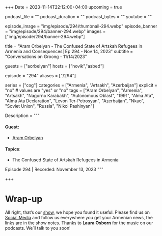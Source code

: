 +++
Date = 2023-11-14T22:12:00+04:00
upcoming = true

podcast_file = ""
podcast_duration = ""
podcast_bytes = ""
youtube = ""

episode_image = "img/episode/294/thumbnail-294.webp"
episode_banner = "img/episode/294/banner-294.webp"
images = ["img/episode/294/banner-294.webp"]

title = "Aram Orbelyan - The Confused State of Artskah Refugees in Armenia and Consequences| Ep 294 - Nov 14, 2023"
subtitle = "Conversations on Groong - 11/14/2023"

guests = ["aorbelyan"]
hosts = ["hovik","asbed"]

episode = "294"
aliases = ["/294"]

series = ["cog"]
categories = ["Armenia", "Artsakh", "Azerbaijan"]
explicit = "no" # values are "yes" or "no"
tags = ["Aram Orbelyan", "Armenia", "Artsakh", "Nagorno Karabakh", "Autonomous Oblast", "1991", "Alma Ata", "Alma Ata Declaration", "Levon Ter-Petrosyan", "Azerbaijan", "Nkao", "Soviet Union", "Russia", "Nikol Pashinyan"]

Description = """

#### Guest:
* [Aram Orbelyan](/guest/aorbelyan)

#### Topics:
* The Confused State of Artskah Refugees in Armenia

Episode 294 | Recorded: November 13, 2023
"""

+++



# Wrap-up

All right, that’s our [show](https://podcasts.groong.org/), we hope you found it useful. Please find us on [Social Media](https://lintr.ee/groong) and follow us everywhere you get your Armenian news, the links are in the show notes. Thanks to **Laura Osborn** for the music on our podcasts. We’ll talk to you soon!

